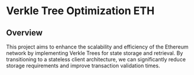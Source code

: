# Verkle Tree Optimization ETH

## Overview
This project aims to enhance the scalability and efficiency of the Ethereum network by implementing Verkle Trees for state storage and retrieval. By transitioning to a stateless client architecture, we can significantly reduce storage requirements and improve transaction validation times.
